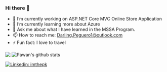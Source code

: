 ### Hi there 👋

-   🔭  I’m currently working on  ASP.NET Core MVC Online Store Application
-   🌱  I’m currently learning more about Azure
-   💬  Ask me about what I have learned in the MSSA Program. 
-   📫  How to reach me:  Darling.Peguero1@outlook.com
-   ⚡  Fun fact: I love to travel

<img align="center" src="https://github-readme-stats.vercel.app/api/top-langs/?username=darlingpeguero&theme=dracula&hide_langs_below=1" />
<img align="center" src="https://github-readme-stats.vercel.app/api?username=darlingpeguero&show_icons=true&theme=dracula&line_height=27" alt="Pawan's github stats" />


[![Linkedin: imthepk](https://img.shields.io/badge/-imthepk-blue?style=flat-square&logo=Linkedin&logoColor=white&link=https://www.linkedin.com/in/imthepk/)]([](https://www.linkedin.com/in/darling-peguero/))
